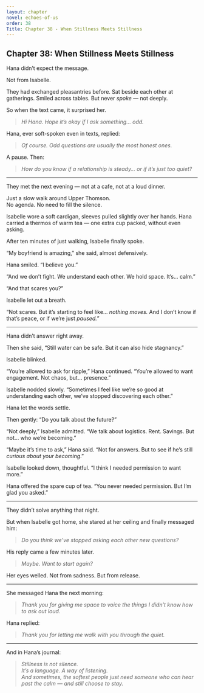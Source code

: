 ```yaml
---
layout: chapter
novel: echoes-of-us
order: 38
Title: Chapter 38 - When Stillness Meets Stillness
---
```


## Chapter 38: When Stillness Meets Stillness

Hana didn’t expect the message.

Not from Isabelle.

They had exchanged pleasantries before. Sat beside each other at gatherings. Smiled across tables. But never *spoke* — not deeply.

So when the text came, it surprised her.

> *Hi Hana. Hope it’s okay if I ask something… odd.*

Hana, ever soft-spoken even in texts, replied:

> *Of course. Odd questions are usually the most honest ones.*

A pause. Then:

> *How do you know if a relationship is steady… or if it’s just too quiet?*

---

They met the next evening — not at a cafe, not at a loud dinner.

Just a slow walk around Upper Thomson.  
No agenda. No need to fill the silence.

Isabelle wore a soft cardigan, sleeves pulled slightly over her hands. Hana carried a thermos of warm tea — one extra cup packed, without even asking.

After ten minutes of just walking, Isabelle finally spoke.

“My boyfriend is amazing,” she said, almost defensively.

Hana smiled. “I believe you.”

“And we don’t fight. We understand each other. We hold space. It’s… calm.”

“And that scares you?”

Isabelle let out a breath.

“Not scares. But it’s starting to feel like… *nothing moves.* And I don’t know if that’s peace, or if we’re just *paused.*”

---

Hana didn’t answer right away.

Then she said, “Still water can be safe. But it can also hide stagnancy.”

Isabelle blinked.

“You’re allowed to ask for ripple,” Hana continued. “You’re allowed to want engagement. Not chaos, but… presence.”

Isabelle nodded slowly. “Sometimes I feel like we’re so good at understanding each other, we’ve stopped discovering each other.”

Hana let the words settle.

Then gently: “Do you talk about the future?”

“Not deeply,” Isabelle admitted. “We talk about logistics. Rent. Savings. But not… who we’re becoming.”

“Maybe it’s time to ask,” Hana said. “Not for answers. But to see if he’s still *curious about your becoming*.”

Isabelle looked down, thoughtful. “I think I needed permission to want more.”

Hana offered the spare cup of tea. “You never needed permission. But I’m glad you asked.”

---

They didn’t solve anything that night.

But when Isabelle got home, she stared at her ceiling and finally messaged him:

> *Do you think we’ve stopped asking each other new questions?*

His reply came a few minutes later.

> *Maybe. Want to start again?*

Her eyes welled. Not from sadness. But from release.

---

She messaged Hana the next morning:

> *Thank you for giving me space to voice the things I didn’t know how to ask out loud.*

Hana replied:

> *Thank you for letting me walk with you through the quiet.*

---

And in Hana’s journal:

> *Stillness is not silence.*  
> *It’s a language. A way of listening.*  
> *And sometimes, the softest people just need someone who can hear past the calm — and still choose to stay.*  